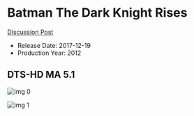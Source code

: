 # Batman The Dark Knight Rises

[Discussion Post](https://www.avsforum.com/threads/bass-eq-for-filtered-movies.2995212/post-57305420)

* Release Date: 2017-12-19
* Production Year: 2012

## DTS-HD MA 5.1

![img 0](https://i.imgur.com/IzY1Mjt.jpg)

![img 1](https://i.imgur.com/lyrFS51.jpg)


